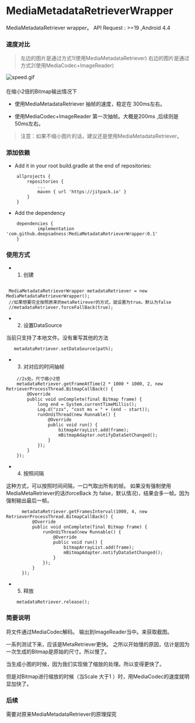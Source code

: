 # MediaMetadataRetrieverWrapper
MediaMetadataRetriever wrapper。
API Request : >=19 ,Android 4.4

### 速度对比

> 左边的图片是通过方式1(使用MediaMetadataRetriever)
> 右边的图片是通过方式2(使用MediaCodec+ImageReader)

![speed.gif](https://upload-images.jianshu.io/upload_images/1877190-043e610b38a54051.gif?imageMogr2/auto-orient/strip)

####
在缩小2倍的Bitmap输出情况下
- 使用MediaMetadataRetriever
抽帧的速度，稳定在 300ms左右。

- 使用MediaCodec+ImageReader
第一次抽帧。大概是200ms ,后续则是50ms左右。

> 注意：如果不缩小图片的话，建议还是使用MediaMetadataRetriever。

### 添加依赖

- Add it in your root build.gradle at the end of repositories:

```
    allprojects {
		repositories {
			...
			maven { url 'https://jitpack.io' }
		}
	}
```

- Add the dependency

```
    dependencies {
	        implementation 'com.github.deepsadness:MediaMetadataRetrieverWrapper:0.1'
	}

```

### 使用方式

- 1. 创建
```

 MediaMetadataRetrieverWrapper metadataRetriever = new MediaMetadataRetrieverWrapper();
 //如果想要完全按照原来的metaRetirever的方式，就设置为true。默认为false
 //metadataRetriever.forceFallBack(true);

```

- 2. 设置DataSource

当前只支持了本地文件。没有重写其他的方法
```
   metadataRetriever.setDataSource(path);

```

- 3. 对对应的时间抽帧

```
    //2s处。尺寸缩小2倍
    metadataRetriever.getFrameAtTime(2 * 1000 * 1000, 2, new RetrieverProcessThread.BitmapCallBack() {
        @Override
        public void onComplete(final Bitmap frame) {
            long end = System.currentTimeMillis();
            Log.d("zzx", "cost ms = " + (end - start));
            runOnUiThread(new Runnable() {
                @Override
                public void run() {
                    bitmapArrayList.add(frame);
                    mBitmapAdapter.notifyDataSetChanged();
                }
            });
        }
    });
```

- 4. 按照间隔

这种方式，可以按照时间间隔，一口气取出所有的帧。
如果没有强制使用MediaMetaRetriever的话(forceBack 为 false，默认情况)，结果会多一帧。因为强制输出最后一帧。
```
      metadataRetriever.getFramesInterval(1000, 4, new RetrieverProcessThread.BitmapCallBack() {
          @Override
          public void onComplete(final Bitmap frame) {
              runOnUiThread(new Runnable() {
                  @Override
                  public void run() {
                      bitmapArrayList.add(frame);
                      mBitmapAdapter.notifyDataSetChanged();
                  }
              });
          }
      });

```

- 5. 释放
```
    metadataRetriever.release();
```

### 简要说明

将文件通过MediaCodec解码。
输出到ImageReader当中。来获取截图。

一系列测试下来，应该是MetaRetriever更快。
之所以开始慢的原因，估计是因为一次生成的Bitmap是原始的尺寸。所以慢了。

当生成小图的时候，因为我们实现做了缩放的处理。所以变得更快了。

但是对Bitmap进行缩放的时候（当Scale 大于1 ）时，用MediaCodec的速度就明显加快了。

### 后续
需要对原来MediaMetadataRetriever的原理探究

